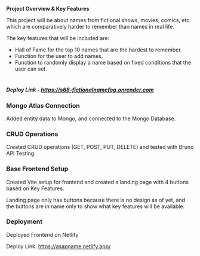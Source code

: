 **Project Overview & Key Features**

This project will be about names from fictional shows, movies, comics, etc. which are comparatively harder to remember than names in real life.

The key features that will be included are:

- Hall of Fame for the top 10 names that are the hardest to remember.
- Function for the user to add names.
- Function to randomly display a name based on fixed conditions that the user can set.

#

##### Deploy Link - https://s68-fictionalnamefog.onrender.com

### Mongo Atlas Connection
Added entity data to Mongo, and connected to the Mongo Database.

### CRUD Operations
Created CRUD operations (GET, POST, PUT, DELETE) and tested with Bruno API Testing.

### Base Frontend Setup
Created Vite setup for frontend and created a landing page with 4 buttons based on Key Features.

Landing page only has buttons because there is no design as of yet, and the buttons are in name only to show what key features will be available.

### Deployment
Deployed Frontend on Netlify

Deploy Link: https://asapname.netlify.app/